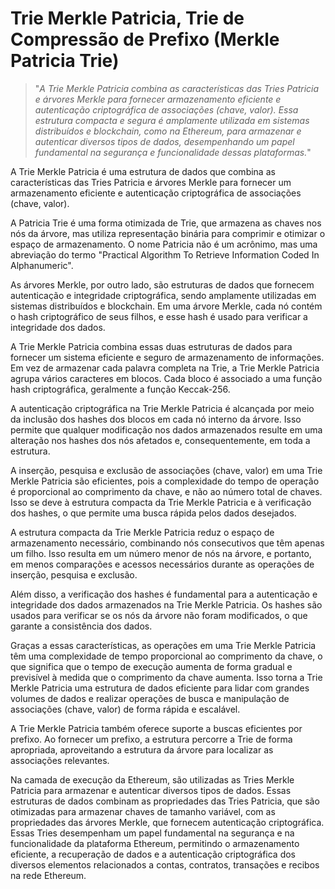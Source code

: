 # Trie Merkle Patricia, Trie de Compressão de Prefixo (Merkle Patricia Trie)

>"*A Trie Merkle Patricia combina as características das Tries Patricia e árvores Merkle para fornecer armazenamento eficiente e autenticação criptográfica de associações (chave, valor). Essa estrutura compacta e segura é amplamente utilizada em sistemas distribuídos e blockchain, como na Ethereum, para armazenar e autenticar diversos tipos de dados, desempenhando um papel fundamental na segurança e funcionalidade dessas plataformas.*"

A Trie Merkle Patricia é uma estrutura de dados que combina as características das Tries Patricia e árvores Merkle para fornecer um armazenamento eficiente e autenticação criptográfica de associações (chave, valor).

A Patricia Trie é uma forma otimizada de Trie, que armazena as chaves nos nós da árvore, mas utiliza representação binária para comprimir e otimizar o espaço de armazenamento. O nome Patricia não é um acrônimo, mas uma abreviação do termo "Practical Algorithm To Retrieve Information Coded In Alphanumeric".

As árvores Merkle, por outro lado, são estruturas de dados que fornecem autenticação e integridade criptográfica, sendo amplamente utilizadas em sistemas distribuídos e blockchain. Em uma árvore Merkle, cada nó contém o hash criptográfico de seus filhos, e esse hash é usado para verificar a integridade dos dados.

A Trie Merkle Patricia combina essas duas estruturas de dados para fornecer um sistema eficiente e seguro de armazenamento de informações. Em vez de armazenar cada palavra completa na Trie, a Trie Merkle Patricia agrupa vários caracteres em blocos. Cada bloco é associado a uma função hash criptográfica, geralmente a função Keccak-256.

A autenticação criptográfica na Trie Merkle Patricia é alcançada por meio da inclusão dos hashes dos blocos em cada nó interno da árvore. Isso permite que qualquer modificação nos dados armazenados resulte em uma alteração nos hashes dos nós afetados e, consequentemente, em toda a estrutura.

A inserção, pesquisa e exclusão de associações (chave, valor) em uma Trie Merkle Patricia são eficientes, pois a complexidade do tempo de operação é proporcional ao comprimento da chave, e não ao número total de chaves. Isso se deve à estrutura compacta da Trie Merkle Patricia e à verificação dos hashes, o que permite uma busca rápida pelos dados desejados.

A estrutura compacta da Trie Merkle Patricia reduz o espaço de armazenamento necessário, combinando nós consecutivos que têm apenas um filho. Isso resulta em um número menor de nós na árvore, e portanto, em menos comparações e acessos necessários durante as operações de inserção, pesquisa e exclusão.

Além disso, a verificação dos hashes é fundamental para a autenticação e integridade dos dados armazenados na Trie Merkle Patricia. Os hashes são usados para verificar se os nós da árvore não foram modificados, o que garante a consistência dos dados.

Graças a essas características, as operações em uma Trie Merkle Patricia têm uma complexidade de tempo proporcional ao comprimento da chave, o que significa que o tempo de execução aumenta de forma gradual e previsível à medida que o comprimento da chave aumenta. Isso torna a Trie Merkle Patricia uma estrutura de dados eficiente para lidar com grandes volumes de dados e realizar operações de busca e manipulação de associações (chave, valor) de forma rápida e escalável.

A Trie Merkle Patricia também oferece suporte a buscas eficientes por prefixo. Ao fornecer um prefixo, a estrutura percorre a Trie de forma apropriada, aproveitando a estrutura da árvore para localizar as associações relevantes.

Na camada de execução da Ethereum, são utilizadas as Tries Merkle Patricia para armazenar e autenticar diversos tipos de dados. Essas estruturas de dados combinam as propriedades das Tries Patricia, que são otimizadas para armazenar chaves de tamanho variável, com as propriedades das árvores Merkle, que fornecem autenticação criptográfica. Essas Tries desempenham um papel fundamental na segurança e na funcionalidade da plataforma Ethereum, permitindo o armazenamento eficiente, a recuperação de dados e a autenticação criptográfica dos diversos elementos relacionados a contas, contratos, transações e recibos na rede Ethereum.